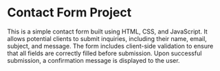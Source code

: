 






# Contact Form Project

This is a simple contact form built using HTML, CSS, and JavaScript. It allows potential clients to submit inquiries, including their name, email, subject, and message. The form includes client-side validation to ensure that all fields are correctly filled before submission. Upon successful submission, a confirmation message is displayed to the user.



